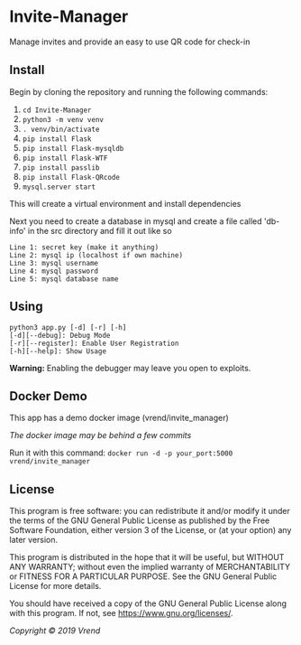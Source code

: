 # Invite-Manager
Manage invites and provide an easy to use QR code for check-in

## Install

Begin by cloning the repository and running the following commands:
 1. `cd Invite-Manager`
 2. `python3 -m venv venv`
 3. `. venv/bin/activate`
 4. `pip install Flask`
 5. `pip install Flask-mysqldb`
 6. `pip install Flask-WTF`
 7. `pip install passlib`
 8. `pip install Flask-QRcode`
 9. `mysql.server start`
 
 This will create a virtual environment and install dependencies
 
 Next you need to create a database in mysql and create a file called 'db-info' in the src directory and fill it out like so
 ```
Line 1: secret key (make it anything)
Line 2: mysql ip (localhost if own machine)
Line 3: mysql username
Line 4: mysql password
Line 5: mysql database name
```
 
 ## Using
 
```
python3 app.py [-d] [-r] [-h]
[-d][--debug]: Debug Mode
[-r][--register]: Enable User Registration
[-h][--help]: Show Usage
```
 
**Warning:** Enabling the debugger may leave you open to exploits.
 
 
 ## Docker Demo
 
 This app has a demo docker image (vrend/invite_manager)
 
 *The docker image may be behind a few commits*
 
 Run it with this command: `docker run -d -p your_port:5000 vrend/invite_manager`
 
## License

This program is free software: you can redistribute it and/or modify it under the terms of the GNU General Public License as published by the Free Software Foundation, either version 3 of the License, or (at your option) any later version.

This program is distributed in the hope that it will be useful, but WITHOUT ANY WARRANTY; without even the implied warranty of MERCHANTABILITY or FITNESS FOR A PARTICULAR PURPOSE. See the GNU General Public License for more details.

You should have received a copy of the GNU General Public License along with this program. If not, see https://www.gnu.org/licenses/.

*Copyright &copy; 2019 Vrend*
